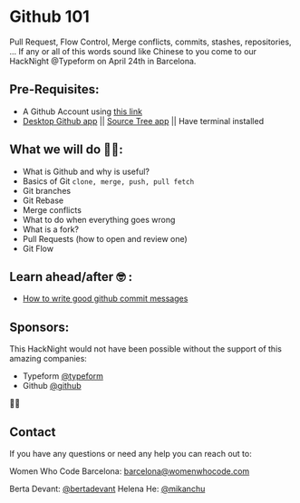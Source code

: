 # Github 101

Pull Request, Flow Control, Merge conflicts, commits, stashes, repositories, ... If any or all of this words sound like Chinese to you come to our HackNight @Typeform on April 24th in Barcelona.

## Pre-Requisites:
- A Github Account using [this link](https://github.com/join)
- [Desktop Github app](https://desktop.github.com/) || [Source Tree app](https://www.sourcetreeapp.com/) || Have terminal installed

## What we will do 👩‍💻:
- What is Github and why is useful?
- Basics of Git
  `clone, merge, push, pull fetch`
- Git branches
- Git Rebase
- Merge conflicts
- What to do when everything goes wrong
- What is a fork?
- Pull Requests (how to open and review one)
- Git Flow

## Learn ahead/after 🤓 :
- [How to write good github commit messages]()

## Sponsors:
This HackNight would not have been possible without the support of this amazing companies:

- Typeform [@typeform](https://twitter.com/typeform)
- Github [@github](https://twitter.com/github)

🙌🏼

## Contact
If you have any questions or need any help you can reach out to:

Women Who Code Barcelona: [barcelona@womenwhocode.com](mailto:barcelona@womenwhocode.com)

Berta Devant: [@bertadevant](https://github.com/bertadevant)
Helena He: [@mikanchu](https://twitter.com/mikanchu)

